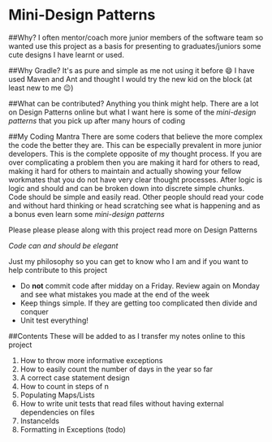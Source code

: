 # Mini-Design Patterns

##Why?
I often mentor/coach more junior members of the software team so wanted use this project as a basis for presenting to graduates/juniors some cute designs I have learnt or used.

##Why Gradle?
It's as pure and simple as me not using it before :smile: I have used Maven and Ant and thought I would try the new kid on the block (at least new to me :wink:)

##What can be contributed?
Anything you think might help. There are a lot on Design Patterns online but what I want here is some of the *mini-design patterns* that you pick up after many hours of coding

##My Coding Mantra
There are some coders that believe the more complex the code the better they are. This can be especially prevalent in more junior
developers. This is the complete opposite of my thought process.
If you are over complicating a problem then you are making it hard for others to read, making it hard for others to maintain and
actually showing your fellow workmates that  you do not have very clear thought processes. After logic is logic and should and 
can be broken down into discrete simple chunks. Code should be simple and easily read. Other people should read your code and 
without hard thinking or head scratching see what is happening and as a bonus even learn some *mini-design patterns*

Please please please along with this project read more on Design Patterns

*Code can and should be elegant*

Just my philosophy so you can get to know who I am and if you want to help contribute to this project
* Do **not** commit code after midday on a Friday. Review again on Monday and see what mistakes you made at the end of the week
* Keep things simple. If they are getting too complicated then divide and conquer
* Unit test everything!

##Contents
These will be added to as I transfer my notes online to this project

1. How to throw more informative exceptions
2. How to easily count the number of days in the year so far
3. A correct case statement design
4. How to count in steps of n
5. Populating Maps/Lists
6. How to write unit tests that read files without having external dependencies on files
7. InstanceIds
8. Formatting in Exceptions (todo)
